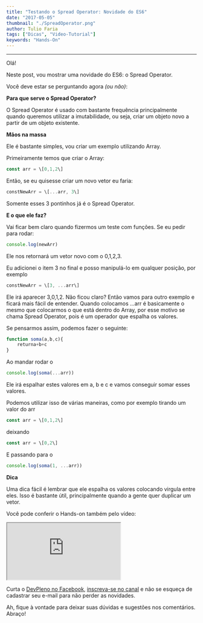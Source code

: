 ```yaml
---
title: "Testando o Spread Operator: Novidade do ES6"
date: "2017-05-05"
thumbnail: "./SpreadOperator.png"
author: Tulio Faria
tags: ["Dicas", "Video-Tutorial"]
keywords: "Hands-On"
---
```


---
Olá! 

Neste post, vou mostrar uma novidade do ES6: o Spread Operator. 

Você deve estar se perguntando agora _(ou não)_: 

**Para que serve o Spread Operator?** 

O Spread Operator é usado com bastante frequência principalmente quando queremos utilizar a imutabilidade, ou seja, criar um objeto novo a partir de um objeto existente.   

**Mãos na massa** 

Ele é bastante simples, vou criar um exemplo utilizando Array. 

Primeiramente temos que criar o Array:

```jsx
const arr = \[0,1,2\]
```

Então, se eu quisesse criar um novo vetor eu faria:

```jsx
constNewArr = \[...arr, 3\]
```

Somente esses 3 pontinhos já é o Spread Operator.   

**E o que ele faz?** 

Vai ficar bem claro quando fizermos um teste com funções. Se eu pedir para rodar:

```jsx
console.log(newArr)
```

Ele nos retornará um vetor novo com o 0,1,2,3. 

Eu adicionei o item 3 no final e posso manipulá-lo em qualquer posição, por exemplo

```jsx
constNewArr = \[3, ...arr\]
```

Ele irá aparecer 3,0,1,2. Não ficou claro? Então vamos para outro exemplo e ficará mais fácil de entender. Quando colocamos ...arr é basicamente o mesmo que colocarmos o que está dentro do Array, por esse motivo se chama Spread Operator, pois é um operador que espalha os valores. 

Se pensarmos assim, podemos fazer o seguinte:

```jsx
function soma(a,b,c){
    returna+b+c
}
```

Ao mandar rodar o

```jsx
console.log(soma(...arr))
```

Ele irá espalhar estes valores em a, b e c e vamos conseguir somar esses valores. 

Podemos utilizar isso de várias maneiras, como por exemplo tirando um valor do arr

```jsx
const arr = \[0,1,2\]
```

deixando

```jsx
const arr = \[0,2\]
```

E passando para o

```jsx
console.log(soma(1, ...arr))
```

**Dica** 

Uma dica fácil é lembrar que ele espalha os valores colocando virgula entre eles. Isso é bastante útil, principalmente quando a gente quer duplicar um vetor.   

Você pode conferir o Hands-on também pelo vídeo: 

<div class="embed-responsive embed-responsive-16by9">
  <iframe class="embed-responsive-item" src="https://www.youtube.com/embed/Uft_UkXtqT0" allowfullscreen></iframe>
</div>

Curta o [DevPleno no Facebook](https://www.facebook.com/devpleno), [inscreva-se no canal](https://www.youtube.com/devplenocom) e não se esqueça de cadastrar seu e-mail para não perder as novidades. 

Ah, fique à vontade para deixar suas dúvidas e sugestões nos comentários. Abraço!